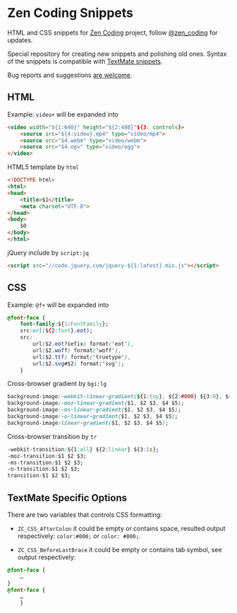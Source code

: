 # Zen Coding Snippets

HTML and CSS snippets for [Zen Coding](https://github.com/sergeche/zen-coding) project, follow [@zen_coding](http://twitter.com/zen_coding) for updates.

Special repository for creating new snippets and polishing old ones. Syntax of the snippets is compatible with [TextMate snippets](http://manual.macromates.com/en/snippets).

Bug reports and suggestions [are welcome](https://github.com/pepelsbey/zen-coding-snippets/issues).

## HTML

Example: `video+` will be expanded into

```html
<video width="${1:640}" height="${2:480}"${3: controls}>
	<source src="${4:video}.mp4" type="video/mp4">
	<source src="$4.webm" type="video/webm">
	<source src="$4.ogv" type="video/ogg">
</video>
```

HTML5 template by `html`

```html
<!DOCTYPE html>
<html>
<head>
	<title>$1</title>
	<meta charset="UTF-8">
</head>
<body>
	$0
</body>
</html>
```

jQuery include by `script:jq`

```html
<script src="//code.jquery.com/jquery-${1:latest}.min.js"></script>
```

## CSS

Example: `@f+` will be expanded into

```css
@font-face {
	font-family:${1:FontFamily};
	src:url(${2:font}.eot);
	src:
		url($2.eot?iefix) format('eot'),
		url($2.woff) format('woff'),
		url($2.ttf) format('truetype'),
		url($2.svg#$2) format('svg');
	}
```

Cross-browser gradient by `bgi:lg`

```css
background-image:-webkit-linear-gradient(${1:top}, ${2:#000} ${3:0}, ${4:#FFF} ${5:100%});
background-image:-moz-linear-gradient($1, $2 $3, $4 $5);
background-image:-ms-linear-gradient($1, $2 $3, $4 $5);
background-image:-o-linear-gradient($1, $2 $3, $4 $5);
background-image:linear-gradient($1, $2 $3, $4 $5);
```

Cross-browser transition by `tr`

```css
-webkit-transition:${1:all} ${2:linear} ${3:1s};
-moz-transition:$1 $2 $3;
-ms-transition:$1 $2 $3;
-o-transition:$1 $2 $3;
transition:$1 $2 $3;
```

## TextMate Specific Options

There are two variables that controls CSS formatting:

* `ZC_CSS_AfterColon` it could be empty or contains space, resulted output respectively: `color:#000;` or `color: #000;`.

* `ZC_CSS_BeforeLastBrace` it could be empty or contains tab symbol, see output respectively:

```css
@font-face {
	…
}
@font-face {
	…
	}
```